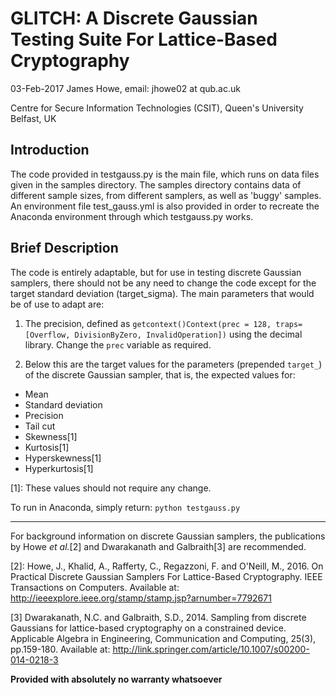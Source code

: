 # GLITCH: A Discrete Gaussian Testing Suite For Lattice-Based Cryptography

03-Feb-2017 James Howe, email: jhowe02 at qub.ac.uk

Centre for Secure Information Technologies (CSIT), Queen's University Belfast, UK

## Introduction

The code provided in testgauss.py is the main file, which runs on data files given in the samples directory. The samples directory contains data of different sample sizes, from different samplers, as well as 'buggy' samples. An environment file test_gauss.yml is also provided in order to recreate the Anaconda environment through which testgauss.py works.

## Brief Description

The code is entirely adaptable, but for use in testing discrete Gaussian samplers, there should not be any need to change the code except for the target standard deviation (target_sigma). The main parameters that would be of use to adapt are:

1. The precision, defined as `getcontext()Context(prec = 128, traps=[Overflow, DivisionByZero, InvalidOperation])` using the decimal library. Change the `prec` variable as required.

2. Below this are the target values for the parameters (prepended `target_`) of the discrete Gaussian sampler, that is, the expected values for:

  * Mean  
  * Standard deviation  
  * Precision  
  * Tail cut  
  * Skewness[1]  
  * Kurtosis[1]  
  * Hyperskewness[1]  
  * Hyperkurtosis[1]  

[1]: These values should not require any change.

To run in Anaconda, simply return: `python testgauss.py`

***

For background information on discrete Gaussian samplers, the publications by Howe *et al.*[2] and Dwarakanath and Galbraith[3] are recommended.

[2]: Howe, J., Khalid, A., Rafferty, C., Regazzoni, F. and O'Neill, M., 2016. On Practical Discrete Gaussian Samplers For Lattice-Based Cryptography. IEEE Transactions on Computers. Available at: http://ieeexplore.ieee.org/stamp/stamp.jsp?arnumber=7792671

[3] Dwarakanath, N.C. and Galbraith, S.D., 2014. Sampling from discrete Gaussians for lattice-based cryptography on a constrained device. Applicable Algebra in Engineering, Communication and Computing, 25(3), pp.159-180. Available at: http://link.springer.com/article/10.1007/s00200-014-0218-3

**Provided with absolutely no warranty whatsoever**